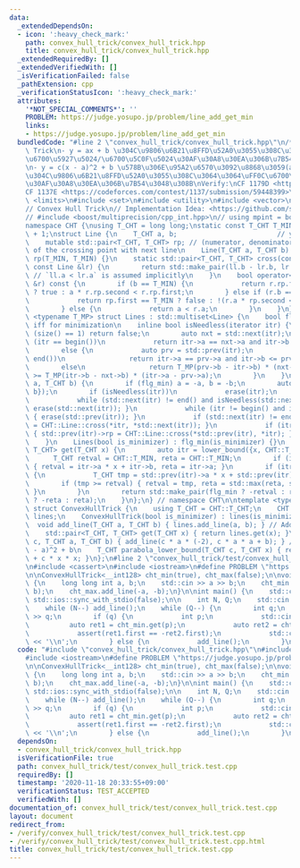 ```yaml
---
data:
  _extendedDependsOn:
  - icon: ':heavy_check_mark:'
    path: convex_hull_trick/convex_hull_trick.hpp
    title: convex_hull_trick/convex_hull_trick.hpp
  _extendedRequiredBy: []
  _extendedVerifiedWith: []
  _isVerificationFailed: false
  _pathExtension: cpp
  _verificationStatusIcon: ':heavy_check_mark:'
  attributes:
    '*NOT_SPECIAL_COMMENTS*': ''
    PROBLEM: https://judge.yosupo.jp/problem/line_add_get_min
    links:
    - https://judge.yosupo.jp/problem/line_add_get_min
  bundledCode: "#line 2 \"convex_hull_trick/convex_hull_trick.hpp\"\n/*\nConvex Hull\
    \ Trick\n- y = ax + b \u304C\u9806\u6B21\u8FFD\u52A0\u3055\u308C\u3064\u3064\uFF0C\
    \u6700\u5927\u5024/\u6700\u5C0F\u5024\u30AF\u30A8\u30EA\u306B\u7B54\u3048\u308B\
    \n- y = c(x - a)^2 + b \u578B\u306E\u95A2\u6570\u3092\u8868\u3059(a, b)\u305F\u3061\
    \u304C\u9806\u6B21\u8FFD\u52A0\u3055\u308C\u3064\u3064\uFF0C\u6700\u5C0F\u5024\
    \u30AF\u30A8\u30EA\u306B\u7B54\u3048\u308B\nVerify:\nCF 1179D <https://codeforces.com/contest/1179/submission/59448330>\n\
    CF 1137E <https://codeforces.com/contest/1137/submission/59448399>\n*/\n#include\
    \ <limits>\n#include <set>\n#include <utility>\n#include <vector>\n// CUT begin\n\
    // Convex Hull Trick\n// Implementation Idea: <https://github.com/satanic0258/Cpp_snippet/blob/master/src/technique/ConvexHullTrick.cpp>\n\
    // #include <boost/multiprecision/cpp_int.hpp>\n// using mpint = boost::multiprecision::cpp_int;\n\
    namespace CHT {\nusing T_CHT = long long;\nstatic const T_CHT T_MIN = std::numeric_limits<T_CHT>::lowest()\
    \ + 1;\nstruct Line {\n    T_CHT a, b;                         // y = ax + b\n\
    \    mutable std::pair<T_CHT, T_CHT> rp; // (numerator, denominator) `x` coordinate\
    \ of the crossing point with next line\n    Line(T_CHT a, T_CHT b) : a(a), b(b),\
    \ rp(T_MIN, T_MIN) {}\n    static std::pair<T_CHT, T_CHT> cross(const Line &ll,\
    \ const Line &lr) {\n        return std::make_pair(ll.b - lr.b, lr.a - ll.a);\
    \ // `ll.a < lr.a` is assumed implicitly\n    }\n    bool operator<(const Line\
    \ &r) const {\n        if (b == T_MIN) {\n            return r.rp.first == T_MIN\
    \ ? true : a * r.rp.second < r.rp.first;\n        } else if (r.b == T_MIN) {\n\
    \            return rp.first == T_MIN ? false : !(r.a * rp.second < rp.first);\n\
    \        } else {\n            return a < r.a;\n        }\n    }\n};\ntemplate\
    \ <typename T_MP> struct Lines : std::multiset<Line> {\n    bool flg_min; // true\
    \ iff for minimization\n    inline bool isNeedless(iterator itr) {\n        if\
    \ (size() == 1) return false;\n        auto nxt = std::next(itr);\n        if\
    \ (itr == begin())\n            return itr->a == nxt->a and itr->b <= nxt->b;\n\
    \        else {\n            auto prv = std::prev(itr);\n            if (nxt ==\
    \ end())\n                return itr->a == prv->a and itr->b <= prv->b;\n    \
    \        else\n                return T_MP(prv->b - itr->b) * (nxt->a - itr->a)\
    \ >= T_MP(itr->b - nxt->b) * (itr->a - prv->a);\n        }\n    }\n    void add_line(T_CHT\
    \ a, T_CHT b) {\n        if (flg_min) a = -a, b = -b;\n        auto itr = insert({a,\
    \ b});\n        if (isNeedless(itr))\n            erase(itr);\n        else {\n\
    \            while (std::next(itr) != end() and isNeedless(std::next(itr))) {\
    \ erase(std::next(itr)); }\n            while (itr != begin() and isNeedless(std::prev(itr)))\
    \ { erase(std::prev(itr)); }\n            if (std::next(itr) != end()) { itr->rp\
    \ = CHT::Line::cross(*itr, *std::next(itr)); }\n            if (itr != begin())\
    \ { std::prev(itr)->rp = CHT::Line::cross(*std::prev(itr), *itr); }\n        }\n\
    \    }\n    Lines(bool is_minimizer) : flg_min(is_minimizer) {}\n    std::pair<T_CHT,\
    \ T_CHT> get(T_CHT x) {\n        auto itr = lower_bound({x, CHT::T_MIN});\n  \
    \      T_CHT retval = CHT::T_MIN, reta = CHT::T_MIN;\n        if (itr != end())\
    \ { retval = itr->a * x + itr->b, reta = itr->a; }\n        if (itr != begin())\
    \ {\n            T_CHT tmp = std::prev(itr)->a * x + std::prev(itr)->b;\n    \
    \        if (tmp >= retval) { retval = tmp, reta = std::max(reta, std::prev(itr)->a);\
    \ }\n        }\n        return std::make_pair(flg_min ? -retval : retval, flg_min\
    \ ? -reta : reta);\n    }\n};\n} // namespace CHT\n\ntemplate <typename T_MP>\
    \ struct ConvexHullTrick {\n    using T_CHT = CHT::T_CHT;\n    CHT::Lines<T_MP>\
    \ lines;\n    ConvexHullTrick(bool is_minimizer) : lines(is_minimizer) {}\n  \
    \  void add_line(T_CHT a, T_CHT b) { lines.add_line(a, b); } // Add y = ax + b\n\
    \    std::pair<T_CHT, T_CHT> get(T_CHT x) { return lines.get(x); }\n    void add_convex_parabola(T_CHT\
    \ c, T_CHT a, T_CHT b) { add_line(c * a * (-2), c * a * a + b); } // Add y = c(x\
    \ - a)^2 + b\n    T_CHT parabola_lower_bound(T_CHT c, T_CHT x) { return lines.get(x).first\
    \ + c * x * x; }\n};\n#line 2 \"convex_hull_trick/test/convex_hull_trick.test.cpp\"\
    \n#include <cassert>\n#include <iostream>\n#define PROBLEM \"https://judge.yosupo.jp/problem/line_add_get_min\"\
    \n\nConvexHullTrick<__int128> cht_min(true), cht_max(false);\n\nvoid add_line()\
    \ {\n    long long int a, b;\n    std::cin >> a >> b;\n    cht_min.add_line(a,\
    \ b);\n    cht_max.add_line(-a, -b);\n}\n\nint main() {\n    std::cin.tie(nullptr),\
    \ std::ios::sync_with_stdio(false);\n\n    int N, Q;\n    std::cin >> N >> Q;\n\
    \    while (N--) add_line();\n    while (Q--) {\n        int q;\n        std::cin\
    \ >> q;\n        if (q) {\n            int p;\n            std::cin >> p;\n  \
    \          auto ret1 = cht_min.get(p);\n            auto ret2 = cht_max.get(p);\n\
    \            assert(ret1.first == -ret2.first);\n            std::cout << ret1.first\
    \ << '\\n';\n        } else {\n            add_line();\n        }\n    }\n}\n"
  code: "#include \"convex_hull_trick/convex_hull_trick.hpp\"\n#include <cassert>\n\
    #include <iostream>\n#define PROBLEM \"https://judge.yosupo.jp/problem/line_add_get_min\"\
    \n\nConvexHullTrick<__int128> cht_min(true), cht_max(false);\n\nvoid add_line()\
    \ {\n    long long int a, b;\n    std::cin >> a >> b;\n    cht_min.add_line(a,\
    \ b);\n    cht_max.add_line(-a, -b);\n}\n\nint main() {\n    std::cin.tie(nullptr),\
    \ std::ios::sync_with_stdio(false);\n\n    int N, Q;\n    std::cin >> N >> Q;\n\
    \    while (N--) add_line();\n    while (Q--) {\n        int q;\n        std::cin\
    \ >> q;\n        if (q) {\n            int p;\n            std::cin >> p;\n  \
    \          auto ret1 = cht_min.get(p);\n            auto ret2 = cht_max.get(p);\n\
    \            assert(ret1.first == -ret2.first);\n            std::cout << ret1.first\
    \ << '\\n';\n        } else {\n            add_line();\n        }\n    }\n}\n"
  dependsOn:
  - convex_hull_trick/convex_hull_trick.hpp
  isVerificationFile: true
  path: convex_hull_trick/test/convex_hull_trick.test.cpp
  requiredBy: []
  timestamp: '2020-11-18 20:33:55+09:00'
  verificationStatus: TEST_ACCEPTED
  verifiedWith: []
documentation_of: convex_hull_trick/test/convex_hull_trick.test.cpp
layout: document
redirect_from:
- /verify/convex_hull_trick/test/convex_hull_trick.test.cpp
- /verify/convex_hull_trick/test/convex_hull_trick.test.cpp.html
title: convex_hull_trick/test/convex_hull_trick.test.cpp
---
```

